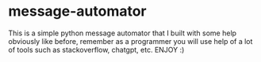 # message-automator
This is a simple python message automator that I built with some help obviously like before, remember as a programmer you will use help of a lot of tools such as stackoverflow, chatgpt, etc. ENJOY :)
